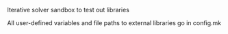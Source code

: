 Iterative solver sandbox to test out libraries

All user-defined variables and file paths to external libraries go in config.mk